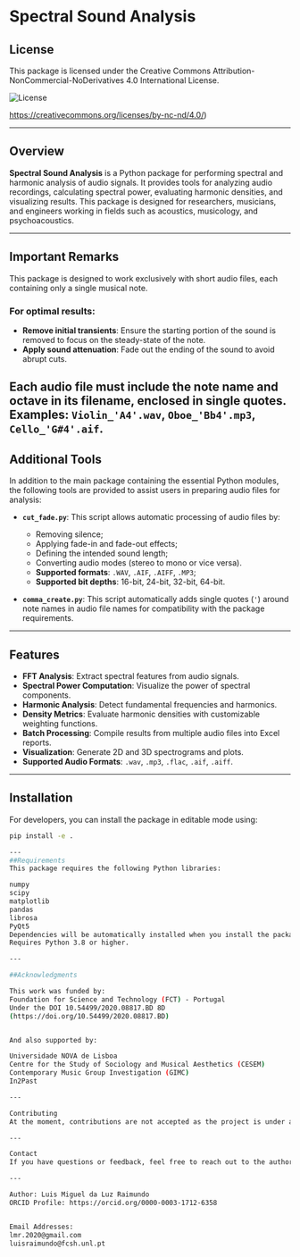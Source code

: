 # Spectral Sound Analysis

## License
This package is licensed under the Creative Commons Attribution-NonCommercial-NoDerivatives 4.0 International License.  

![License](https://img.shields.io/badge/license-CC%20BY--NC--ND%204.0-blue.svg)

https://creativecommons.org/licenses/by-nc-nd/4.0/)

---

## Overview
**Spectral Sound Analysis** is a Python package for performing spectral and harmonic analysis of audio signals. It provides tools for analyzing audio recordings, calculating spectral power, evaluating harmonic densities, and visualizing results. This package is designed for researchers, musicians, and engineers working in fields such as acoustics, musicology, and psychoacoustics.

---

## Important Remarks
This package is designed to work exclusively with short audio files, each containing only a single musical note. 

### For optimal results:
- **Remove initial transients**: Ensure the starting portion of the sound is removed to focus on the steady-state of the note.
- **Apply sound attenuation**: Fade out the ending of the sound to avoid abrupt cuts.

Each audio file must include the note name and octave in its filename, enclosed in single quotes. Examples:
`Violin_'A4'.wav`, `Oboe_'Bb4'.mp3`, `Cello_'G#4'.aif`.
---


## Additional Tools
In addition to the main package containing the essential Python modules, the following tools are provided to assist users in preparing audio files for analysis:

- **`cut_fade.py`**: This script allows automatic processing of audio files by:
  - Removing silence;
  - Applying fade-in and fade-out effects;
  - Defining the intended sound length;
  - Converting audio modes (stereo to mono or vice versa).
  - **Supported formats**: `.WAV`, `.AIF`, `.AIFF`, `.MP3`;
  - **Supported bit depths**: 16-bit, 24-bit, 32-bit, 64-bit.

- **`comma_create.py`**: This script automatically adds single quotes (`'`) around note names in audio file names for compatibility with the package requirements.

---

## Features
- **FFT Analysis**: Extract spectral features from audio signals.
- **Spectral Power Computation**: Visualize the power of spectral components.
- **Harmonic Analysis**: Detect fundamental frequencies and harmonics.
- **Density Metrics**: Evaluate harmonic densities with customizable weighting functions.
- **Batch Processing**: Compile results from multiple audio files into Excel reports.
- **Visualization**: Generate 2D and 3D spectrograms and plots.
- **Supported Audio Formats**: `.wav`, `.mp3`, `.flac`, `.aif`, `.aiff`.

---

## Installation
For developers, you can install the package in editable mode using:

```bash
pip install -e .

---
##Requirements
This package requires the following Python libraries:

numpy
scipy
matplotlib
pandas
librosa
PyQt5
Dependencies will be automatically installed when you install the package.
Requires Python 3.8 or higher.

---

##Acknowledgments

This work was funded by:
Foundation for Science and Technology (FCT) - Portugal
Under the DOI 10.54499/2020.08817.BD 8D 
(https://doi.org/10.54499/2020.08817.BD) 


And also supported by:

Universidade NOVA de Lisboa
Centre for the Study of Sociology and Musical Aesthetics (CESEM)
Contemporary Music Group Investigation (GIMC)
In2Past

---

Contributing
At the moment, contributions are not accepted as the project is under active development. Future versions may include guidelines for contributors.

---

Contact
If you have questions or feedback, feel free to reach out to the author:

---

Author: Luis Miguel da Luz Raimundo
ORCID Profile: https://orcid.org/0000-0003-1712-6358


Email Addresses:
lmr.2020@gmail.com
luisraimundo@fcsh.unl.pt
 
